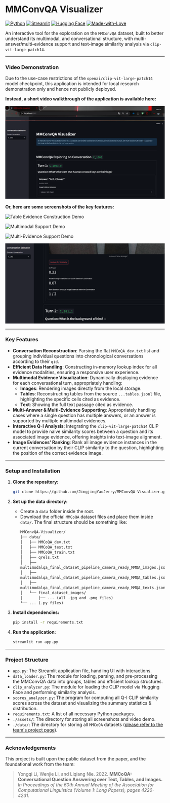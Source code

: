 # MMConvQA Visualizer

[![Python](https://img.shields.io/badge/Python-3.12+-blue.svg)](https://www.python.org/downloads/)
[![Streamlit](https://img.shields.io/badge/Streamlit-1.47+-red.svg)](https://streamlit.io)
[![Hugging Face](https://img.shields.io/badge/%F0%9F%A4%97%20Hugging%20Face-Transformers-yellow.svg)](https://huggingface.co/transformers/)
[![Made-with-Love](https://img.shields.io/badge/Made%20with-❤️-ff69b4.svg)](https://www.linkedin.com/in/%E4%BA%AC%E6%99%B6-%E5%A7%9A-9997b5180/)

An interactive tool for the exploration on the `MMConvQA` dataset, built to better understand its multimodal, and conversational structure, with multi-answer/multi-evidence support and text-image similarity analysis via `clip-vit-large-patch14`.

---

### Video Demonstration

Due to the use-case restrictions of the `openai/clip-vit-large-patch14` model checkpoint, this application is intended for local research demonstration only and hence not publicly deployed.

**Instead, a short video walkthrough of the application is available here:**

[![Demo](/assets/images/demo.png)](/assets/vids/demo.mp4)

**Or, here are some screenshots of the key features:**

![Table Evidence Construction Demo](/assets/images/table_demo.png "Table Evidence Construction Demo")

![Multimodal Support Demo](/assets/images/multimodal_demo.png "Multimodal Support Demo")

![Multi-Evidence Support Demo](/assets/images/multi-evidence_demo.png "Multi-Evidence Support Demo")

![Q-I Similarity Analysis Demo](/assets/images/similarity_demo.png "Q-I Similarity Analysis Demo")

---

### Key Features

* **Conversation Reconstruction**: Parsing the flat `MMCoQA_dev.txt` list and grouping individual questions into chronological conversations according to their `qid`.
* **Efficient Data Handling**: Constructing in-memory lookup index for all evidence modalities, ensuring a responsive user experience.
* **Multimodal Evidence Visualization**: Dynamically displaying evidence for each conversational turn, appropriately handling:
    * **Images**: Rendering images directly from the local storage.
    * **Tables**: Reconstructing tables from the source `...tables.jsonl` file, highlighting the specific cells cited as evidence.
    * **Text**: Showing the full text passage cited as evidence.
* **Multi-Answer & Multi-Evidence Supporting**: Appropriately handling cases where a single question has multiple answers, or an answer is supported by multiple multimodal evidences.
* **Interactive Q-I Analysis**: Integrating the `clip-vit-large-patch14` CLIP model to provide naive similarity scores between a question and its associated image evidence, offering insights into text-image alignment.
* **Image Evidences' Ranking**: Rank all image evidence instances in the current conversation by their CLIP similarity to the question, highlighting the position of the correct evidence image.

--- 

### Setup and Installation

1.  **Clone the repository:**
    ```bash
    git clone https://github.com/JingjingYaoJerry/MMConvQA-Visualizer.git
    ```

2.  **Set up the data directory:**
    * Create a `data` folder inside the root.
    * Download the official `MMCoQA` dataset files and place them inside `data/`. The final structure should be something like:
        ```
        MMConvQA-Visualizer/
        ├── data/
        │   ├── MMCoQA_dev.txt
        │   ├── MMCoQA_test.txt
        │   ├── MMCoQA_train.txt
        │   ├── qrels.txt
        │   ├── multimodalqa_final_dataset_pipeline_camera_ready_MMQA_images.jsonl
        │   ├── multimodalqa_final_dataset_pipeline_camera_ready_MMQA_tables.jsonl
        │   ├── multimodalqa_final_dataset_pipeline_camera_ready_MMQA_texts.jsonl
        │   └── final_dataset_images/
        │       ├── ... (all .jpg and .png files)
        └── ... (.py files)
        ```

3.  **Install dependencies:**
    ```bash
    pip install -r requirements.txt
    ```

4.  **Run the application:**
    ```bash
    streamlit run app.py
    ```

---

### Project Structure

* `app.py`: The Streamlit application file, handling UI with interactions.
* `data_loader.py`: The module for loading, parsing, and pre-processing the MMConvQA data into groups, tables and efficient lookup structures.
* `clip_analyzer.py`: The module for loading the CLIP model via Hugging Face and performing similarity analysis.
* `scores_analyzer.py`: The program for computing all Q-I CLIP similarity scores across the dataset and visualizing the summary statistics & distribution.
* `requirements.txt`: A list of all necessary Python packages.
* `./assets/`: The directory for storing all screenshots and video demo.
* `./data/`: The directory for storing all `MMCoQA` datasets ([please refer to the team's project page](https://github.com/liyongqi67/MMCoQA?tab=readme-ov-file)).

---

### Acknowledgements

This project is built upon the public dataset from the paper, and the foundational work from the team:

> Yongqi Li, Wenjie Li, and Liqiang Nie. 2022. **MMCoQA: Conversational Question Answering over Text, Tables, and Images.** *In Proceedings of the 60th Annual Meeting of the Association for Computational Linguistics (Volume 1: Long Papers), pages 4220-4231.*